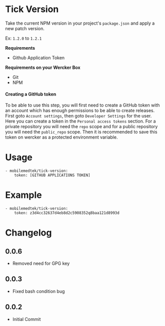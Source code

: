 # Tick Version  

Take the current NPM version in your project's `package.json` and apply a new patch version.

Ex: `1.2.0` to `1.2.1`

**Requirements**
* Github Application Token

**Requirements on your Wercker Box**
* Git
* NPM


#### Creating a GitHub token
To be able to use this step, you will first need to create a GitHub token with an account which has enough permissions to be able to create releases. First goto `Account settings`, then goto `Developer Settings` for the user. Here you can create a token in the `Personal access tokens` section. For a private repository you will need the `repo` scope and for a public repository you will need the `public_repo` scope. Then it is recommended to save this token on wercker as a protected environment variable.

# Usage

```
- mobilemedtek/tick-version:
    token: [GITHUB APPLICATIONS TOKEN]
```

# Example

```
- mobilemedtek/tick-version:
    token: z3d4cc32637d4eb8d2c5908352q8baa121d8993d
```

# Changelog

## 0.0.6

- Removed need for GPG key

## 0.0.3

- Fixed bash condition bug

## 0.0.2

- Initial Commit
